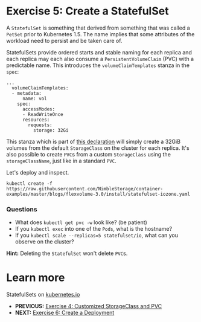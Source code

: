 # Exercise 5: Create a StatefulSet
A `StatefulSet` is something that derived from something that was called a `PetSet` prior to Kubernetes 1.5. The name implies that some attributes of the workload need to persist and be taken care of.

StatefulSets provide ordered starts and stable naming for each replica and each replica may each also consume a `PersistentVolumeClaim` (PVC) with a predictable name. This introduces the `volumeClaimTemplates` stanza in the `spec`:

```
...
  volumeClaimTemplates:
  - metadata:
      name: vol
    spec:
      accessModes:
      - ReadWriteOnce
      resources:
        requests:
          storage: 32Gi
```

This stanza which is part of [this declaration](https://raw.githubusercontent.com/NimbleStorage/container-examples/master/blogs/flexvolume-3.0/install/statefulset-iozone.yaml) will simply create a 32GiB volumes from the default `StorageClass` on the cluster for each replica. It's also possible to create `PVC`s from a custom `StorageClass` using the `storageClassName`, just like in a standard `PVC`.

Let's deploy and inspect.

```
kubectl create -f https://raw.githubusercontent.com/NimbleStorage/container-examples/master/blogs/flexvolume-3.0/install/statefulset-iozone.yaml
```

### Questions

* What does `kubectl get pvc -w` look like? (be patient)
* If you `kubectl exec` into one of the `Pods`, what is the hostname?
* If you `kubectl scale --replicas=5 statefulset/io`, what can you observe on the cluster?

**Hint:** Deleting the `StatefulSet` won't delete `PVC`s.

# Learn more

StatefulSets on [kubernetes.io](https://kubernetes.io/docs/concepts/workloads/controllers/statefulset/)

* **PREVIOUS:** [Exercise 4: Customized StorageClass and PVC](customize_storageclass.md)
* **NEXT:** [Exercise 6: Create a Deployment](create_a_deployment.md)
